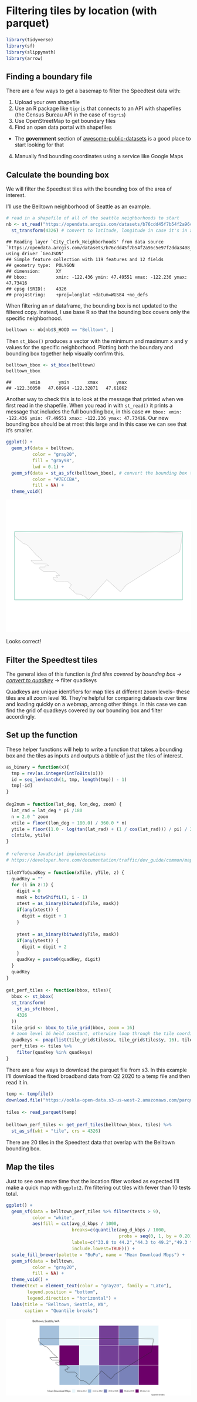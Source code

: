 Filtering tiles by location (with parquet)
================

``` r
library(tidyverse)
library(sf)
library(slippymath)
library(arrow)
```

## Finding a boundary file

There are a few ways to get a basemap to filter the Speedtest data with:

1.  Upload your own shapefile
2.  Use an R package like `tigris` that connects to an API with
    shapefiles (the Census Bureau API in the case of `tigris`)
3.  Use OpenStreetMap to get boundary files
4.  Find an open data portal with shapefiles

<!-- end list -->

  - The **government** section of
    [awesome-public-datasets](https://github.com/awesomedata/awesome-public-datasets#id76)
    is a good place to start looking for that

<!-- end list -->

4.  Manually find bounding coordinates using a service like Google Maps

## Calculate the bounding box

We will filter the Speedtest tiles with the bounding box of the area of
interest.

I’ll use the Belltown neighborhood of Seattle as an example.

``` r
# read in a shapefile of all of the seattle neighborhoods to start
nb <- st_read("https://opendata.arcgis.com/datasets/b76cdd45f7b54f2a96c5e97f2dda3408_2.geojson") %>%
  st_transform(4326) # convert to latitude, longitude in case it's in a different projection. Won't hurt if it's already in the right coordinate system.
```

    ## Reading layer `City_Clerk_Neighborhoods' from data source `https://opendata.arcgis.com/datasets/b76cdd45f7b54f2a96c5e97f2dda3408_2.geojson' using driver `GeoJSON'
    ## Simple feature collection with 119 features and 12 fields
    ## geometry type:  POLYGON
    ## dimension:      XY
    ## bbox:           xmin: -122.436 ymin: 47.49551 xmax: -122.236 ymax: 47.73416
    ## epsg (SRID):    4326
    ## proj4string:    +proj=longlat +datum=WGS84 +no_defs

When filtering an `sf` dataframe, the bounding box is not updated to the
filtered copy. Instead, I use base R so that the bounding box covers
only the specific neighborhood.

``` r
belltown <- nb[nb$S_HOOD == "Belltown", ]
```

Then `st_bbox()` produces a vector with the minimum and maximum x and y
values for the specific neighborhood. Plotting both the boundary and
bounding box together help visually confirm this.

``` r
belltown_bbox <- st_bbox(belltown)
belltown_bbox
```

    ##       xmin       ymin       xmax       ymax
    ## -122.36050   47.60994 -122.32871   47.61862

Another way to check this is to look at the message that printed when we
first read in the shapefile. When you read in with `st_read()` it prints
a message that includes the full bounding box, in this case `## bbox:
xmin: -122.436 ymin: 47.49551 xmax: -122.236 ymax: 47.73416`. Our new
bounding box should be at most this large and in this case we can see
that it’s smaller.

``` r
ggplot() +
  geom_sf(data = belltown,
          color = "gray20",
          fill = "gray98",
          lwd = 0.1) +
  geom_sf(data = st_as_sfc(belltown_bbox), # convert the bounding box to sfc in order to plot
          color = "#7ECCBA",
          fill = NA) +
  theme_void()
```

![](https://raw.githubusercontent.com/teamookla/ookla-open-data/tutorials-2/tutorials/img/belltown_box-1.png)<!-- -->

Looks correct\!

## Filter the Speedtest tiles

The general idea of this function is *find tiles covered by bounding box
-\> [convert to
quadkey](https://gist.github.com/dselivanov/77526fed90ca97a53a6d423e313708fb)* -\> filter quadkeys

Quadkeys are unique identifiers for map tiles at different zoom levels–
these tiles are all zoom level 16. They’re helpful for comparing
datasets over time and loading quickly on a webmap, among other things.
In this case we can find the grid of quadkeys covered by our bounding
box and filter accordingly.

## Set up the function

These helper functions will help to write a function that takes a
bounding box and the tiles as inputs and outputs a tibble of just the
tiles of interest.

``` r
as_binary = function(x){
  tmp = rev(as.integer(intToBits(x)))
  id = seq_len(match(1, tmp, length(tmp)) - 1)
  tmp[-id]
}

deg2num = function(lat_deg, lon_deg, zoom) {
  lat_rad = lat_deg * pi /180
  n = 2.0 ^ zoom
  xtile = floor((lon_deg + 180.0) / 360.0 * n)
  ytile = floor((1.0 - log(tan(lat_rad) + (1 / cos(lat_rad))) / pi) / 2.0 * n)
  c(xtile, ytile)
}

# reference JavaScript implementations
# https://developer.here.com/documentation/traffic/dev_guide/common/map_tile/topics/quadkeys.html

tileXYToQuadKey = function(xTile, yTile, z) {
  quadKey = ""
  for (i in z:1) {
    digit = 0
    mask = bitwShiftL(1, i - 1)
    xtest = as_binary(bitwAnd(xTile, mask))
    if(any(xtest)) {
      digit = digit + 1
    }

    ytest = as_binary(bitwAnd(yTile, mask))
    if(any(ytest)) {
      digit = digit + 2
    }
    quadKey = paste0(quadKey, digit)
  }
  quadKey
}

get_perf_tiles <- function(bbox, tiles){
  bbox <- st_bbox(
  st_transform(
    st_as_sfc(bbox),
    4326
  ))
  tile_grid <- bbox_to_tile_grid(bbox, zoom = 16)
  # zoom level 16 held constant, otherwise loop through the tile coordinates calculated above
  quadkeys <- pmap(list(tile_grid$tiles$x, tile_grid$tiles$y, 16), tileXYToQuadKey)
  perf_tiles <- tiles %>%
    filter(quadkey %in% quadkeys)
}
```

There are a few ways to download the parquet file from s3. In this
example I’ll download the fixed broadband data from Q2 2020 to a temp
file and then read it in.

``` r
temp <- tempfile()
download.file("https://ookla-open-data.s3-us-west-2.amazonaws.com/parquet/performance/type%3Dfixed/year%3D2020/quarter%3D2/2020-04-01_performance_fixed_tiles.parquet", temp)

tiles <- read_parquet(temp)

belltown_perf_tiles <- get_perf_tiles(belltown_bbox, tiles) %>%
  st_as_sf(wkt = "tile", crs = 4326)
```

There are 20 tiles in the Speedtest data that overlap with the Belltown
bounding box.

## Map the tiles

Just to see one more time that the location filter worked as expected
I’ll make a quick map with `ggplot2`. I’m filtering out tiles with
fewer than 10 tests total.

``` r
ggplot() +
  geom_sf(data = belltown_perf_tiles %>% filter(tests > 9),
          color = "white",
          aes(fill = cut(avg_d_kbps / 1000,
                         breaks=c(quantile(avg_d_kbps / 1000,
                                           probs = seq(0, 1, by = 0.20))),
                         labels=c("33.8 to 44.2","44.3 to 49.2","49.3 to 55.5","55.6 to 89.5","89.6 to 146"),
                         include.lowest=TRUE))) +
  scale_fill_brewer(palette = "BuPu", name = "Mean Download Mbps") +
  geom_sf(data = belltown,
          color = "gray20",
          fill = NA) +
  theme_void() +
  theme(text = element_text(color = "gray20", family = "Lato"),
        legend.position = "bottom",
        legend.direction = "horizontal") +
  labs(title = "Belltown, Seattle, WA",
       caption = "Quantile breaks")
```

![](https://raw.githubusercontent.com/teamookla/ookla-open-data/tutorials-2/tutorials/img/belltown_tiles-1.png)<!-- -->
